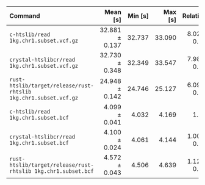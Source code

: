 | Command | Mean [s] | Min [s] | Max [s] | Relative |
|:---|---:|---:|---:|---:|
| `c-htslib/read 1kg.chr1.subset.vcf.gz` | 32.881 ± 0.137 | 32.737 | 33.090 | 8.02 ± 0.09 |
| `crystal-htslibcr/read 1kg.chr1.subset.vcf.gz` | 32.730 ± 0.348 | 32.349 | 33.547 | 7.98 ± 0.12 |
| `rust-htslib/target/release/rust-rhtslib 1kg.chr1.subset.vcf.gz` | 24.948 ± 0.142 | 24.746 | 25.127 | 6.09 ± 0.07 |
| `c-htslib/read 1kg.chr1.subset.bcf` | 4.099 ± 0.041 | 4.032 | 4.169 | 1.00 |
| `crystal-htslibcr/read 1kg.chr1.subset.bcf` | 4.100 ± 0.024 | 4.061 | 4.144 | 1.00 ± 0.01 |
| `rust-htslib/target/release/rust-rhtslib 1kg.chr1.subset.bcf` | 4.572 ± 0.043 | 4.506 | 4.639 | 1.12 ± 0.02 |
